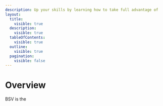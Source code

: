 ```yaml
---
description: Up your skills by learning how to take full advantage of  web3 using BSV
layout:
  title:
    visible: true
  description:
    visible: true
  tableOfContents:
    visible: true
  outline:
    visible: true
  pagination:
    visible: false
---
```


# Overview

BSV is the&#x20;
